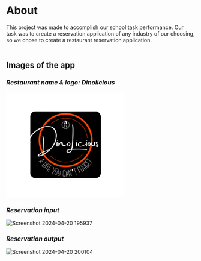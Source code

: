# About
This project was made to accomplish our school task performance. Our task was to create a reservation application of any industry of our choosing, so we chose to create a restaurant reservation application. 
<br><br>

## Images of the app
### _Restaurant name & logo: Dinolicious_

![dinolicious](assets/dinolicious.png)

### _Reservation input_

![Screenshot 2024-04-20 195937](https://github.com/potuta/Restaurant-Reservation/assets/166978464/e59a7465-6255-438b-b6e3-ec83311b097b)

### _Reservation output_
![Screenshot 2024-04-20 200104](https://github.com/potuta/Restaurant-Reservation/assets/166978464/4065cfdd-062e-40de-bd21-3011b9237e8e)
